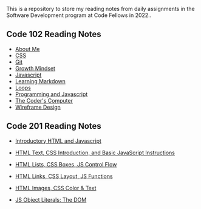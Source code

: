 This is a repository to store my reading notes from daily assignments in the Software Development program at Code Fellows in 2022..

## Code 102 Reading Notes
* [About Me](https://nicholas-mercado.github.io/reading-notes/c102/home.html)<br>
* [CSS](https://nicholas-mercado.github.io/reading-notes/c102/css.html)<br>
* [Git](https://nicholas-mercado.github.io/reading-notes/c102/git.html)<br>
* [Growth Mindset](https://nicholas-mercado.github.io/reading-notes/c102/growth_mindset.html)<br>
* [Javascript](https://nicholas-mercado.github.io/reading-notes/c102/javascript.html)<br>
* [Learning Markdown](https://nicholas-mercado.github.io/reading-notes/c102/Learning-Markdown.html)<br>
* [Loops](https://nicholas-mercado.github.io/reading-notes/c102/loops.html)<br>
* [Programming and Javascript](https://nicholas-mercado.github.io/reading-notes/c102/prog_js.html)<br>
* [The Coder's Computer](https://nicholas-mercado.github.io/reading-notes/c102/The-Coders-Computer.html)<br>
* [Wireframe Design](https://nicholas-mercado.github.io/reading-notes/c102/wireframe_design.html)<br>

## Code 201 Reading Notes

* [Introductory HTML and Javascript](https://nicholas-mercado.github.io/reading-notes/class-01.html)

* [HTML Text, CSS Introduction, and Basic JavaScript Instructions](https://nicholas-mercado.github.io/reading-notes/class-02.html)

* [HTML Lists, CSS Boxes, JS Control Flow](https://nicholas-mercado.github.io/reading-notes/class-03.html)

* [HTML Links, CSS Layout, JS Functions](https://nicholas-mercado.github.io/reading-notes/class-04.html)

* [HTML Images, CSS Color & Text](https://nicholas-mercado.github.io/reading-notes/class-05.html)

* [JS Object Literals: The DOM](https://nicholas-mercado.github.io/reading-notes/class-06.html)


<!-- * [HTML Tables; JS Constructor Functions](#LINK)
* [More CSS Layout](#LINK)
* [Forms and Events](#LINK)
* [JS Debugging](#LINK)
* [Assorted Topics](#LINK)
* [Docs for the HTML \<Canvas> Element & Chart.js](#LINK)
* [Local Storage](#LINK)
* [CSS Transforms, Transitions and Animations](#LINK)
* [What Google Learned About Teams](#LINK) -->

